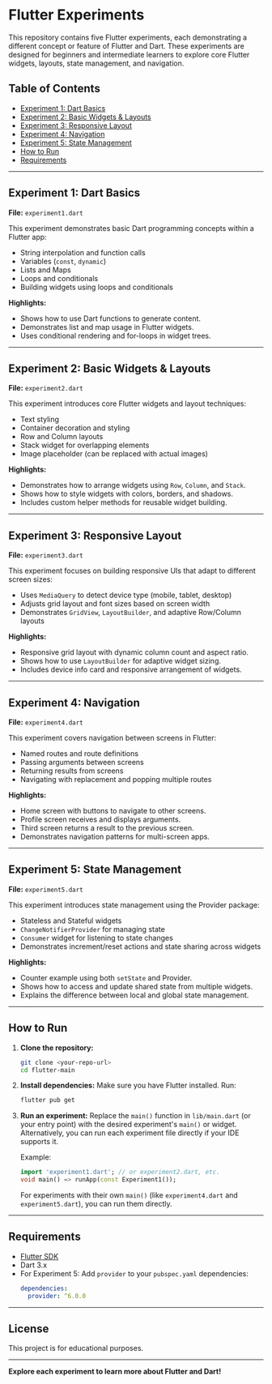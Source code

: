 # Flutter Experiments

This repository contains five Flutter experiments, each demonstrating a different concept or feature of Flutter and Dart. These experiments are designed for beginners and intermediate learners to explore core Flutter widgets, layouts, state management, and navigation.

## Table of Contents

- [Experiment 1: Dart Basics](#experiment-1-dart-basics)
- [Experiment 2: Basic Widgets & Layouts](#experiment-2-basic-widgets--layouts)
- [Experiment 3: Responsive Layout](#experiment-3-responsive-layout)
- [Experiment 4: Navigation](#experiment-4-navigation)
- [Experiment 5: State Management](#experiment-5-state-management)
- [How to Run](#how-to-run)
- [Requirements](#requirements)

---

## Experiment 1: Dart Basics

**File:** `experiment1.dart`

This experiment demonstrates basic Dart programming concepts within a Flutter app:

- String interpolation and function calls
- Variables (`const`, `dynamic`)
- Lists and Maps
- Loops and conditionals
- Building widgets using loops and conditionals

**Highlights:**
- Shows how to use Dart functions to generate content.
- Demonstrates list and map usage in Flutter widgets.
- Uses conditional rendering and for-loops in widget trees.

---

## Experiment 2: Basic Widgets & Layouts

**File:** `experiment2.dart`

This experiment introduces core Flutter widgets and layout techniques:

- Text styling
- Container decoration and styling
- Row and Column layouts
- Stack widget for overlapping elements
- Image placeholder (can be replaced with actual images)

**Highlights:**
- Demonstrates how to arrange widgets using `Row`, `Column`, and `Stack`.
- Shows how to style widgets with colors, borders, and shadows.
- Includes custom helper methods for reusable widget building.

---

## Experiment 3: Responsive Layout

**File:** `experiment3.dart`

This experiment focuses on building responsive UIs that adapt to different screen sizes:

- Uses `MediaQuery` to detect device type (mobile, tablet, desktop)
- Adjusts grid layout and font sizes based on screen width
- Demonstrates `GridView`, `LayoutBuilder`, and adaptive Row/Column layouts

**Highlights:**
- Responsive grid layout with dynamic column count and aspect ratio.
- Shows how to use `LayoutBuilder` for adaptive widget sizing.
- Includes device info card and responsive arrangement of widgets.

---

## Experiment 4: Navigation

**File:** `experiment4.dart`

This experiment covers navigation between screens in Flutter:

- Named routes and route definitions
- Passing arguments between screens
- Returning results from screens
- Navigating with replacement and popping multiple routes

**Highlights:**
- Home screen with buttons to navigate to other screens.
- Profile screen receives and displays arguments.
- Third screen returns a result to the previous screen.
- Demonstrates navigation patterns for multi-screen apps.

---

## Experiment 5: State Management

**File:** `experiment5.dart`

This experiment introduces state management using the Provider package:

- Stateless and Stateful widgets
- `ChangeNotifierProvider` for managing state
- `Consumer` widget for listening to state changes
- Demonstrates increment/reset actions and state sharing across widgets

**Highlights:**
- Counter example using both `setState` and Provider.
- Shows how to access and update shared state from multiple widgets.
- Explains the difference between local and global state management.

---

## How to Run

1. **Clone the repository:**
   ```sh
   git clone <your-repo-url>
   cd flutter-main
   ```

2. **Install dependencies:**
   Make sure you have Flutter installed. Run:
   ```sh
   flutter pub get
   ```

3. **Run an experiment:**
   Replace the `main()` function in `lib/main.dart` (or your entry point) with the desired experiment's `main()` or widget.  
   Alternatively, you can run each experiment file directly if your IDE supports it.

   Example:
   ```dart
   import 'experiment1.dart'; // or experiment2.dart, etc.
   void main() => runApp(const Experiment1());
   ```

   For experiments with their own `main()` (like `experiment4.dart` and `experiment5.dart`), you can run them directly.

---

## Requirements

- [Flutter SDK](https://flutter.dev/docs/get-started/install)
- Dart 3.x
- For Experiment 5: Add `provider` to your `pubspec.yaml` dependencies:
  ```yaml
  dependencies:
    provider: ^6.0.0
  ```

---

## License

This project is for educational purposes.

---

**Explore each experiment to learn more about Flutter and Dart!**